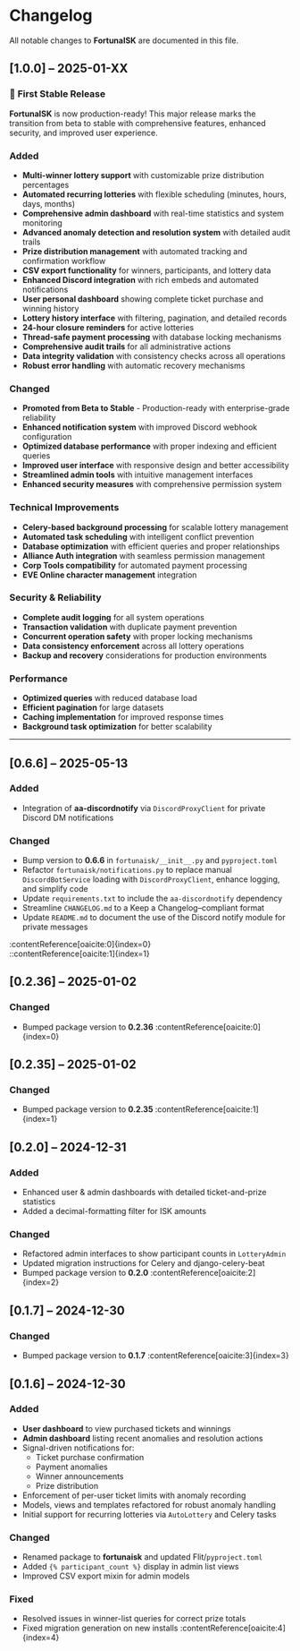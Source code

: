 # Changelog

All notable changes to **FortunaISK** are documented in this file.

## [1.0.0] – 2025-01-XX

### 🎉 **First Stable Release**

**FortunaISK** is now production-ready! This major release marks the transition from beta to stable with comprehensive features, enhanced security, and improved user experience.

### Added

- **Multi-winner lottery support** with customizable prize distribution percentages
- **Automated recurring lotteries** with flexible scheduling (minutes, hours, days, months)
- **Comprehensive admin dashboard** with real-time statistics and system monitoring
- **Advanced anomaly detection and resolution system** with detailed audit trails
- **Prize distribution management** with automated tracking and confirmation workflow
- **CSV export functionality** for winners, participants, and lottery data
- **Enhanced Discord integration** with rich embeds and automated notifications
- **User personal dashboard** showing complete ticket purchase and winning history
- **Lottery history interface** with filtering, pagination, and detailed records
- **24-hour closure reminders** for active lotteries
- **Thread-safe payment processing** with database locking mechanisms
- **Comprehensive audit trails** for all administrative actions
- **Data integrity validation** with consistency checks across all operations
- **Robust error handling** with automatic recovery mechanisms

### Changed

- **Promoted from Beta to Stable** - Production-ready with enterprise-grade reliability
- **Enhanced notification system** with improved Discord webhook configuration
- **Optimized database performance** with proper indexing and efficient queries
- **Improved user interface** with responsive design and better accessibility
- **Streamlined admin tools** with intuitive management interfaces
- **Enhanced security measures** with comprehensive permission system

### Technical Improvements

- **Celery-based background processing** for scalable lottery management
- **Automated task scheduling** with intelligent conflict prevention
- **Database optimization** with efficient queries and proper relationships
- **Alliance Auth integration** with seamless permission management
- **Corp Tools compatibility** for automated payment processing
- **EVE Online character management** integration

### Security & Reliability

- **Complete audit logging** for all system operations
- **Transaction validation** with duplicate payment prevention
- **Concurrent operation safety** with proper locking mechanisms
- **Data consistency enforcement** across all lottery operations
- **Backup and recovery** considerations for production environments

### Performance

- **Optimized queries** with reduced database load
- **Efficient pagination** for large datasets
- **Caching implementation** for improved response times
- **Background task optimization** for better scalability

---

## [0.6.6] – 2025-05-13

### Added

- Integration of **aa-discordnotify** via `DiscordProxyClient` for private Discord DM notifications

### Changed

- Bump version to **0.6.6** in `fortunaisk/__init__.py` and `pyproject.toml`
- Refactor `fortuna­isk/notifications.py` to replace manual `DiscordBotService` loading with `DiscordProxyClient`, enhance logging, and simplify code
- Update `requirements.txt` to include the `aa-discordnotify` dependency
- Streamline `CHANGELOG.md` to a Keep a Changelog–compliant format
- Update `README.md` to document the use of the Discord notify module for private messages

:contentReference[oaicite:0]{index=0}\
::contentReference[oaicite:1]{index=1}

## [0.2.36] – 2025-01-02

### Changed

- Bumped package version to **0.2.36** :contentReference[oaicite:0]{index=0}

## [0.2.35] – 2025-01-02

### Changed

- Bumped package version to **0.2.35** :contentReference[oaicite:1]{index=1}

## [0.2.0] – 2024-12-31

### Added

- Enhanced user & admin dashboards with detailed ticket-and-prize statistics
- Added a decimal-formatting filter for ISK amounts

### Changed

- Refactored admin interfaces to show participant counts in `LotteryAdmin`
- Updated migration instructions for Celery and django-celery-beat
- Bumped package version to **0.2.0** :contentReference[oaicite:2]{index=2}

## [0.1.7] – 2024-12-30

### Changed

- Bumped package version to **0.1.7** :contentReference[oaicite:3]{index=3}

## [0.1.6] – 2024-12-30

### Added

- **User dashboard** to view purchased tickets and winnings
- **Admin dashboard** listing recent anomalies and resolution actions
- Signal-driven notifications for:
  - Ticket purchase confirmation
  - Payment anomalies
  - Winner announcements
  - Prize distribution
- Enforcement of per-user ticket limits with anomaly recording
- Models, views and templates refactored for robust anomaly handling
- Initial support for recurring lotteries via `AutoLottery` and Celery tasks

### Changed

- Renamed package to **fortunaisk** and updated Flit/`pyproject.toml`
- Added `{% participant_count %}` display in admin list views
- Improved CSV export mixin for admin models

### Fixed

- Resolved issues in winner-list queries for correct prize totals
- Fixed migration generation on new installs :contentReference[oaicite:4]{index=4}
